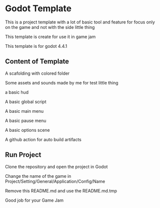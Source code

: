 # Godot Template

This is a project template with a lot of basic tool and feature for focus only on the game and not with the side little thing

This template is create for use it in game jam

This template is for godot 4.4.1

## Content of Template

A scafolding with colored folder

Some assets and sounds made by me for test little thing

a basic hud

A basic global script

A basic main menu

A basic pause menu

A basic options scene

A github action for auto build artifacts


## Run Project

Clone the repository and open the project in Godot 

Change the name of the game in Project/Setting/General/Application/Config/Name

Remove this README.md and use the README.md.tmp

Good job for your Game Jam
